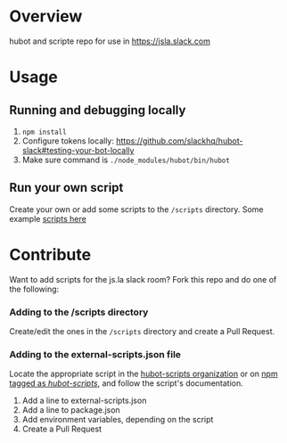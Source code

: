 # Overview

hubot and scripte repo for use in https://jsla.slack.com


# Usage

## Running and debugging locally

1. `npm install`
2. Configure tokens locally: https://github.com/slackhq/hubot-slack#testing-your-bot-locally
3. Make sure command is `./node_modules/hubot/bin/hubot` 

## Run your own script
Create your own or add some scripts to the `/scripts` directory. Some example [scripts here](https://github.com/github/hubot-scripts/tree/master/src/scripts)


# Contribute
Want to add scripts for the js.la slack room? Fork this repo and do one of the following:


### Adding to the /scripts directory
Create/edit the ones in the `/scripts` directory and create a Pull Request.


### Adding to the external-scripts.json file
Locate the appropriate script in the [hubot-scripts organization](https://github.com/hubot-scripts) or on [npm tagged as *hubot-scripts*](https://www.npmjs.org/browse/keyword/hubot-scripts), and follow the script's documentation. 

1. Add a line to external-scripts.json
2. Add a line to package.json
3. Add environment variables, depending on the script
4. Create a Pull Request
